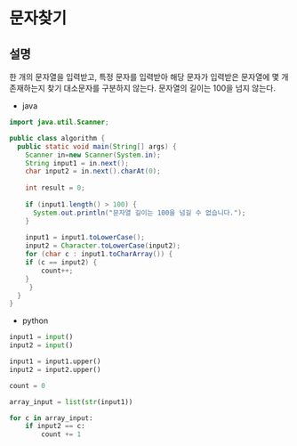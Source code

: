 # 문자찾기

## 설명
한 개의 문자열을 입력받고, 특정 문자를 입력받아 해당 문자가 입력받은 문자열에 몇 개 존재하는지 찾기
대소문자를 구분하지 않는다. 문자열의 길이는 100을 넘지 않는다.

- java
```java
import java.util.Scanner;

public class algorithm {
  public static void main(String[] args) {
    Scanner in=new Scanner(System.in);
    String input1 = in.next();
    char input2 = in.next().charAt(0);
    
    int result = 0;
    
    if (input1.length() > 100) {
      System.out.println("문자열 길이는 100을 넘길 수 없습니다.");
    }
    
    input1 = input1.toLowerCase();
    input2 = Character.toLowerCase(input2);
    for (char c : input1.toCharArray()) {
	if (c == input2) {
		count++;
	}
     }
  }
}
```

- python
```python
input1 = input()
input2 = input()

input1 = input1.upper()
input2 = input2.upper()

count = 0

array_input = list(str(input1))

for c in array_input:
    if input2 == c:
        count += 1
```
